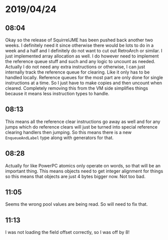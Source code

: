 # 2019/04/24

## 08:04

Okay so the release of SquirrelJME has been pushed back another two weeks. I
definitely need it since otherwise there would be lots to do in a week and a
half and I definitely do not want to cut out RetroArch or similar. I just
implemented array allocation as well. I do however need to implement the
reference queue stuff and such and any logic to uncount as needed. Actually
I do not need any extra instructions or otherwise, I can just internally
track the reference queue for clearing. Like it only has to be handled
locally. Reference queues for the most part are only done for single
instructions at a time. So I just have to make copies and then uncount
when cleared. Completely removing this from the VM side simplifies things
because it means less instruction types to handle.

## 08:13

This means all the reference clear instructions go away as well and for any
jumps which do reference clears will just be turned into special
reference clearing handlers then jumping. So this means there is a new
`EnqueueAndLabel` type along with generators for that.

## 08:28

Actually for like PowerPC atomics only operate on words, so that will be an
important thing. This means objects need to get integer alignment for things
so this means that objects are just 4 bytes bigger now. Not too bad.

## 11:05

Seems the wrong pool values are being read. So will need to fix that.

## 11:13

I was not loading the field offset correctly, so I was off by 8!
